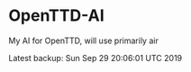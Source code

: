 # OpenTTD-AI
My AI for OpenTTD, will use primarily air

Latest backup: Sun Sep 29 20:06:01 UTC 2019
